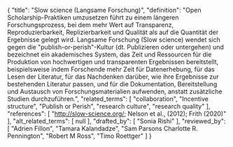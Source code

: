 {
    "title": "Slow science (Langsame Forschung)",
    "definition": "Open Scholarship-Praktiken umzusetzen führt zu einem längeren Forschungsprozess, bei dem mehr Wert auf Transparenz, Reproduzierbarkeit, Replizierbarkeit und Qualität als auf die Quantität der Ergebnisse gelegt wird. Langsame Forschung (Slow science) wendet sich gegen die \"publish-or-perish\"-Kultur (dt. Publizieren oder untergehen) und bezeichnet ein akademisches System, das Zeit und Ressourcen für die Produktion von hochwertigen und transparenten Ergebnissen bereitstellt, beispielsweise indem Forschende mehr Zeit für Datenerhebung, für das Lesen der Literatur, für das Nachdenken darüber, wie ihre Ergebnisse zur bestehenden Literatur passen, und für die Dokumentation, Bereitstellung und Austausch von Forschungsmaterialien aufwenden, anstatt zusätzliche Studien durchzuführen.",
    "related_terms": [
        "collaboration",
        "Incentive structure",
        "Publish or Perish",
        "research culture",
        "research quality"
    ],
    "references": [
        "http://slow-science.org/; Nelson et al., (2012); Frith (2020)"
    ],
    "alt_related_terms": [
        null
    ],
    "drafted_by": [
        "Sonia Rishi"
    ],
    "reviewed_by": [
        "Adrien Fillon",
        "Tamara Kalandadze",
        "Sam Parsons Charlotte R. Pennington",
        "Robert M Ross",
        "Timo Roettger"
    ]
}